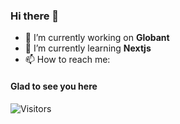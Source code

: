 ### Hi there 👋

- 🔭 I’m currently working on **Globant**
- 🌱 I’m currently learning **Nextjs**
- 📫 How to reach me: 


#### Glad to see you here
![Visitors](https://api.visitorbadge.io/api/visitors?path=https%3A%2F%2Fgithub.com%2Fsebackend&label=Visitors&countColor=%23263759)
